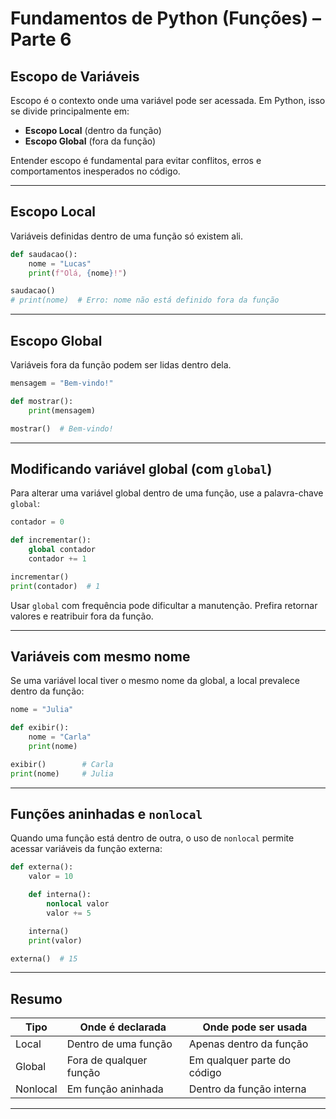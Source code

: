 # Fundamentos de Python (Funções) – Parte 6

## Escopo de Variáveis

Escopo é o contexto onde uma variável pode ser acessada. Em Python, isso se divide principalmente em:

- **Escopo Local** (dentro da função)
- **Escopo Global** (fora da função)

Entender escopo é fundamental para evitar conflitos, erros e comportamentos inesperados no código.

---

## Escopo Local

Variáveis definidas dentro de uma função só existem ali.

```python
def saudacao():
    nome = "Lucas"
    print(f"Olá, {nome}!")

saudacao()
# print(nome)  # Erro: nome não está definido fora da função
```

---

## Escopo Global

Variáveis fora da função podem ser lidas dentro dela.

```python
mensagem = "Bem-vindo!"

def mostrar():
    print(mensagem)

mostrar()  # Bem-vindo!
```

---

## Modificando variável global (com `global`)

Para alterar uma variável global dentro de uma função, use a palavra-chave `global`:

```python
contador = 0

def incrementar():
    global contador
    contador += 1

incrementar()
print(contador)  # 1
```

Usar `global` com frequência pode dificultar a manutenção. Prefira retornar valores e reatribuir fora da função.

---

## Variáveis com mesmo nome

Se uma variável local tiver o mesmo nome da global, a local prevalece dentro da função:

```python
nome = "Julia"

def exibir():
    nome = "Carla"
    print(nome)

exibir()        # Carla
print(nome)     # Julia
```

---

## Funções aninhadas e `nonlocal`

Quando uma função está dentro de outra, o uso de `nonlocal` permite acessar variáveis da função externa:

```python
def externa():
    valor = 10

    def interna():
        nonlocal valor
        valor += 5

    interna()
    print(valor)

externa()  # 15
```

---

## Resumo

| Tipo      | Onde é declarada       | Onde pode ser usada         |
|-----------|-------------------------|------------------------------|
| Local     | Dentro de uma função    | Apenas dentro da função     |
| Global    | Fora de qualquer função | Em qualquer parte do código |
| Nonlocal  | Em função aninhada      | Dentro da função interna    |

---
